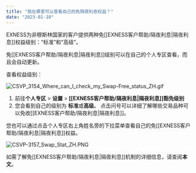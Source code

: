 ```yaml
---
title: "我在哪里可以查看自己的免隔夜利息权益？"
date: "2023-01-10"
---
```


EXNESS为非穆斯林国家的客户提供两种免[[EXNESS客户帮助/隔夜利息|隔夜利息]]权益级别：“标准”和“高级”。

免[[EXNESS客户帮助/隔夜利息|隔夜利息]]级别可以在自己的个人专区查看，而且会自动更新。

查看权益级别：

![CSVP_3154_Where_can_I_check_my_Swap-Free_status_ZH.gif](https://testingcf.jsdelivr.net/gh/jarlin8/OSS@main/exhelp/CSVP_3154_Where_can_I_check_my_Swap-Free_status_ZH.gif)

1. 前往**个人专区** > **设置** > **[[EXNESS客户帮助/隔夜利息|隔夜利息]]豁免级别**
2. 您会看到自己的级别为 **标准**或**高级**。 点击问号可以详细了解哪些交易品种可以免收[[EXNESS客户帮助/隔夜利息|隔夜利息]]。

您也可以通过点击个人专区右上角姓名旁的下拉菜单查看自己的免[[EXNESS客户帮助/隔夜利息|隔夜利息]]权益。

![CSVP-3157_Swap_Stat_ZH.PNG](https://testingcf.jsdelivr.net/gh/jarlin8/OSS@main/exhelp/CSVP-3157_Swap_Stat_ZH.PNG)

如需了解免[[EXNESS客户帮助/隔夜利息|隔夜利息]]机制的详细信息，请查阅**本文**。
